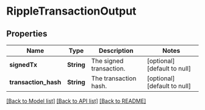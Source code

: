 # RippleTransactionOutput
## Properties

| Name | Type | Description | Notes |
|------------ | ------------- | ------------- | -------------|
| **signedTx** | **String** | The signed transaction. | [optional] [default to null] |
| **transaction\_hash** | **String** | The transaction hash. | [optional] [default to null] |

[[Back to Model list]](../README.md#documentation-for-models) [[Back to API list]](../README.md#documentation-for-api-endpoints) [[Back to README]](../README.md)


